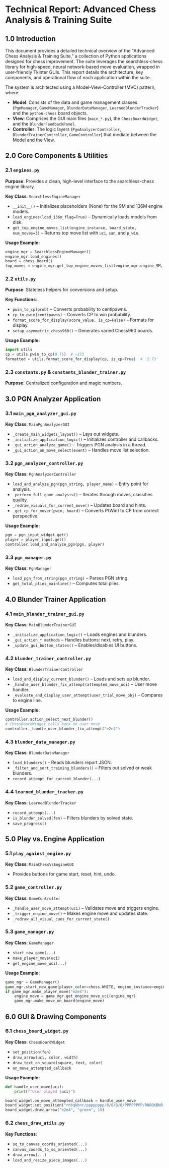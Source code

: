 # Technical Report: Advanced Chess Analysis & Training Suite

## 1.0 Introduction

This document provides a detailed technical overview of the "Advanced Chess Analysis & Training Suite," a collection of Python applications designed for chess improvement. The suite leverages the searchless-chess library for high-speed, neural network-based move evaluation, wrapped in user-friendly Tkinter GUIs. This report details the architecture, key components, and operational flow of each application within the suite.

The system is architected using a Model-View-Controller (MVC) pattern, where:

* **Model**: Consists of the data and game management classes (`PgnManager`, `GameManager`, `BlunderDataManager`, `LearnedBlunderTracker`) and the `python-chess` board objects.
* **View**: Comprises the GUI main files (`main_*.py`), the `ChessBoardWidget`, and the `BlunderFeedbackPanel`.
* **Controller**: The logic layers (`PgnAnalyzerController`, `BlunderTrainerController`, `GameController`) that mediate between the Model and the View.

## 2.0 Core Components & Utilities

### 2.1 `engines.py`

**Purpose**: Provides a clean, high-level interface to the searchless-chess engine library.

**Key Class**: `SearchlessEngineManager`

* `__init__()` – Initializes placeholders (None) for the 9M and 136M engine models.
* `load_engines(load_136m_flag=True)` – Dynamically loads models from disk.
* `get_top_engine_moves_list(engine_instance, board_state, num_moves=3)` – Returns top move list with `uci`, `san`, and `p_win`.

**Usage Example:**

```python
engine_mgr = SearchlessEngineManager()
engine_mgr.load_engines()
board = chess.Board()
top_moves = engine_mgr.get_top_engine_moves_list(engine_mgr.engine_9M, board)
```

### 2.2 `utils.py`

**Purpose**: Stateless helpers for conversions and setup.

**Key Functions**:

* `pwin_to_cp(prob)` – Converts probability to centipawns.
* `cp_to_pwin(centipawns)` – Converts CP to win probability.
* `format_score_for_display(score_value, is_cp=False)` – Formats for display.
* `setup_asymmetric_chess960()` – Generates varied Chess960 boards.

**Usage Example:**

```python
import utils
cp = utils.pwin_to_cp(0.75)  # ~273
formatted = utils.format_score_for_display(cp, is_cp=True)  # '2.73'
```

### 2.3 `constants.py` & `constants_blunder_trainer.py`

**Purpose**: Centralized configuration and magic numbers.

## 3.0 PGN Analyzer Application

### 3.1 `main_pgn_analyzer_gui.py`

**Key Class**: `MainPgnAnalyzerGUI`

* `_create_main_widgets_layout()` – Lays out widgets.
* `_initialize_application_logic()` – Initializes controller and callbacks.
* `_gui_action_analyze_game()` – Triggers PGN analysis in a thread.
* `_gui_action_on_move_select(event)` – Handles move list selection.

### 3.2 `pgn_analyzer_controller.py`

**Key Class**: `PgnAnalyzerController`

* `load_and_analyze_pgn(pgn_string, player_name)` – Entry point for analysis.
* `_perform_full_game_analysis()` – Iterates through moves, classifies quality.
* `_redraw_visuals_for_current_move()` – Updates board and hints.
* `_get_cp_for_mover(pwin, board)` – Converts P(Win) to CP from correct perspective.

**Usage Example:**

```python
pgn = pgn_input_widget.get()
player = player_input.get()
controller.load_and_analyze_pgn(pgn, player)
```

### 3.3 `pgn_manager.py`

**Key Class**: `PgnManager`

* `load_pgn_from_string(pgn_string)` – Parses PGN string.
* `get_total_plies_mainline()` – Computes total plies.

## 4.0 Blunder Trainer Application

### 4.1 `main_blunder_trainer_gui.py`

**Key Class**: `MainBlunderTrainerGUI`

* `_initialize_application_logic()` – Loads engines and blunders.
* `_gui_action_* methods` – Handles buttons: next, retry, play.
* `_update_gui_button_states()` – Enables/disables UI buttons.

### 4.2 `blunder_trainer_controller.py`

**Key Class**: `BlunderTrainerController`

* `load_and_display_current_blunder()` – Loads and sets up blunder.
* `_handle_user_blunder_fix_attempt(attempted_move_uci)` – User move handler.
* `_evaluate_and_display_user_attempt(user_trial_move_obj)` – Compares to engine line.

**Usage Example:**

```python
controller.action_select_next_blunder()
# ChessBoardWidget calls back on user move
controller._handle_user_blunder_fix_attempt("e2e4")
```

### 4.3 `blunder_data_manager.py`

**Key Class**: `BlunderDataManager`

* `load_blunders()` – Reads blunders report JSON.
* `_filter_and_sort_training_blunders()` – Filters out solved or weak blunders.
* `record_attempt_for_current_blunder(...)`

### 4.4 `learned_blunder_tracker.py`

**Key Class**: `LearnedBlunderTracker`

* `record_attempt(...)`
* `is_blunder_solved(fen)` – Filters blunders by solved state.
* `save_progress()`

## 5.0 Play vs. Engine Application

### 5.1 `play_against_engine.py`

**Key Class**: `MainChessVsEngineGUI`

* Provides buttons for game start, reset, hint, undo.

### 5.2 `game_controller.py`

**Key Class**: `GameController`

* `_handle_user_move_attempt(uci)` – Validates move and triggers engine.
* `_trigger_engine_move()` – Makes engine move and updates state.
* `_redraw_all_visual_cues_for_current_state()`

### 5.3 `game_manager.py`

**Key Class**: `GameManager`

* `start_new_game(...)`
* `make_player_move(uci)`
* `get_engine_move_uci(...)`

**Usage Example:**

```python
game_mgr = GameManager()
game_mgr.start_new_game(player_color=chess.WHITE, engine_instance=engine)
if game_mgr.make_player_move("e2e4"):
    engine_move = game_mgr.get_engine_move_uci(engine_mgr)
    game_mgr.make_move_on_board(engine_move)
```

## 6.0 GUI & Drawing Components

### 6.1 `chess_board_widget.py`

**Key Class**: `ChessBoardWidget`

* `set_position(fen)`
* `draw_arrow(uci, color, width)`
* `draw_text_on_square(square, text, color)`
* `on_move_attempted_callback`

**Usage Example:**

```python
def handle_user_move(uci):
    print(f"User played {uci}")

board_widget.on_move_attempted_callback = handle_user_move
board_widget.set_position("rnbqkbnr/pppppppp/8/8/8/8/PPPPPPPP/RNBQKBNR w KQkq - 0 1")
board_widget.draw_arrow("e2e4", "green", 10)
```

### 6.2 `chess_draw_utils.py`

**Key Functions**:

* `sq_to_canvas_coords_oriented(...)`
* `canvas_coords_to_sq_oriented(...)`
* `draw_arrow(...)`
* `load_and_resize_piece_images(...)`
